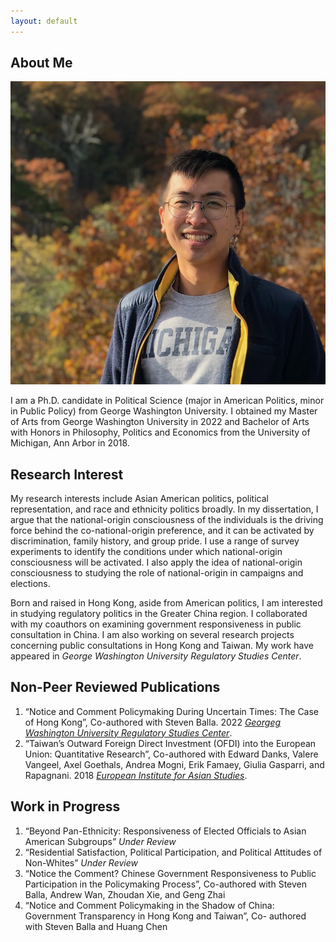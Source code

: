 ```yaml
---
layout: default
---
```


## About Me

<img class="profile-picture" src="IMG_3954-2.jpg">

I am a Ph.D. candidate in Political Science (major in American Politics, minor in Public Policy) from George Washington University. I obtained my Master of Arts from George Washington University in 2022 and Bachelor of Arts with Honors in Philosophy, Politics and Economics from the University of Michigan, Ann Arbor in 2018.

## Research Interest

My research interests include Asian American politics, political representation, and race and ethnicity politics broadly. In my dissertation, I argue that the national-origin consciousness of the individuals is the driving force behind the co-national-origin preference, and it can be activated by discrimination, family history, and group pride. I use a range of survey experiments to identify the conditions under which national-origin consciousness will be activated. I also apply the idea of national-origin consciousness to studying the role of national-origin in campaigns and elections.

Born and raised in Hong Kong, aside from American politics, I am interested in studying regulatory politics in the Greater China region. I collaborated with my coauthors on examining government responsiveness in public consultation in China. I am also working on several research projects concerning public consultations in Hong Kong and Taiwan. My work have appeared in *George Washington University Regulatory Studies Center*.

## Non-Peer Reviewed Publications

1. “Notice and Comment Policymaking During Uncertain Times: The Case of Hong Kong”, Co-authored with Steven Balla. 2022 *[Georgeg Washington University Regulatory Studies Center](https://regulatorystudies.columbian.gwu.edu/notice-and-comment-policymaking-during-uncertain-times)*.
2. “Taiwan’s Outward Foreign Direct Investment (OFDI) into the European Union: Quantitative Research”, Co-authored with Edward Danks, Valere Vangeel, Axel Goethals, Andrea Mogni, Erik Famaey, Giulia Gasparri, and Rapagnani. 2018 *[European Institute for Asian Studies](https://www.eias.org/wp-content/uploads/2016/03/Taiwan-Investment-Report-Quantitative-Final-Version-1.pdf?_ga=2.194060584.406527338.1644984222-1387559483.1644774219)*.

## Work in Progress
1. “Beyond Pan-Ethnicity: Responsiveness of Elected Officials to Asian American Subgroups” *Under Review*
3. “Residential Satisfaction, Political Participation, and Political Attitudes of Non-Whites” *Under Review*
4. “Notice the Comment? Chinese Government Responsiveness to Public Participation in the Policymaking Process”, Co-authored with Steven Balla, Andrew Wan, Zhoudan Xie, and Geng Zhai
5. “Notice and Comment Policymaking in the Shadow of China: Government Transparency in Hong Kong and Taiwan”, Co-
authored with Steven Balla and Huang Chen

